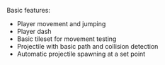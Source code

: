 Basic features:
* Player movement and jumping
* Player dash
* Basic tileset for movement testing
* Projectile with basic path and collision detection
* Automatic projectile spawning at a set point
